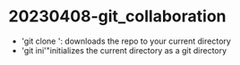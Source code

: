 # 20230408-git_collaboration
- 'git clone <URL>': downloads  the repo to your current directory
- 'git ini'"initializes the current directory as a git directory